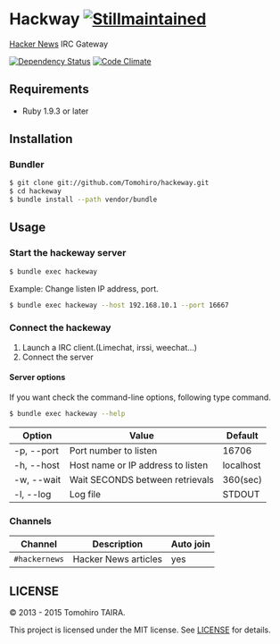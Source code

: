 Hackway [![Stillmaintained](http://stillmaintained.com/Tomohiro/hackway.png)](http://stillmaintained.com/Tomohiro/hackway)
================================================================================

[Hacker News](http://news.ycombinator.com/news) IRC Gateway


[![Dependency Status](https://gemnasium.com/Tomohiro/hackway.png)](https://gemnasium.com/Tomohiro/hackway)
[![Code Climate](https://codeclimate.com/github/Tomohiro/hackway.png)](https://codeclimate.com/github/Tomohiro/hackway)


Requirements
-------------------------------------------------------------------------------

- Ruby 1.9.3 or later


Installation
--------------------------------------------------------------------------------

### Bundler

```sh
$ git clone git://github.com/Tomohiro/hackeway.git
$ cd hackeway
$ bundle install --path vendor/bundle
```


Usage
--------------------------------------------------------------------------------

### Start the hackeway server

```sh
$ bundle exec hackeway
```

Example: Change listen IP address, port.

```sh
$ bundle exec hackeway --host 192.168.10.1 --port 16667
```


### Connect the hackeway

1. Launch a IRC client.(Limechat, irssi, weechat...)
2. Connect the server


#### Server options

If you want check the command-line options, following type command.

```sh
$ bundle exec hackeway --help
```

Option       | Value                              | Default
-----------  | ---------------------------------- | ----------
-p, --port   | Port number to listen              | 16706
-h, --host   | Host name or IP address to listen  | localhost
-w, --wait   | Wait SECONDS between retrievals    | 360(sec)
-l, --log    | Log file                           | STDOUT



### Channels

Channel       | Description          | Auto join
------------- | -------------------- | ---------
`#hackernews` | Hacker News articles | yes


LICENSE
--------------------------------------------------------------------------------

&copy; 2013 - 2015 Tomohiro TAIRA.

This project is licensed under the MIT license. See [LICENSE](LICENSE) for details.
